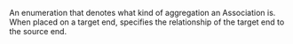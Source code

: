 An enumeration that denotes what kind of aggregation an Association is. When placed on a target end, specifies the relationship of the target end to the source end.